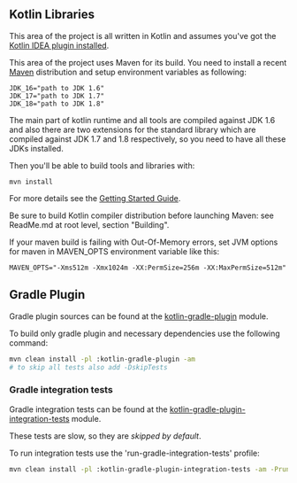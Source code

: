 ## Kotlin Libraries

This area of the project is all written in Kotlin and assumes you've got the [Kotlin IDEA plugin installed](http://confluence.jetbrains.net/display/Kotlin/Getting+Started).

This area of the project uses Maven for its build. You need to install a recent [Maven](http://maven.apache.org/) distribution and
setup environment variables as following:

    JDK_16="path to JDK 1.6"
    JDK_17="path to JDK 1.7"
    JDK_18="path to JDK 1.8"

The main part of kotlin runtime and all tools are compiled against JDK 1.6 and also there are two extensions
for the standard library which are compiled against JDK 1.7 and 1.8 respectively, so you need to have all these JDKs installed.

Then you'll be able to build tools and libraries with:

    mvn install

For more details see the [Getting Started Guide](http://confluence.jetbrains.net/display/Kotlin/Getting+Started).

Be sure to build Kotlin compiler distribution before launching Maven: see ReadMe.md at root level, section "Building".

If your maven build is failing with Out-Of-Memory errors, set JVM options for maven in MAVEN_OPTS environment variable like this:

    MAVEN_OPTS="-Xms512m -Xmx1024m -XX:PermSize=256m -XX:MaxPermSize=512m"

## Gradle Plugin

Gradle plugin sources can be found at the [kotlin-gradle-plugin](tools/kotlin-gradle-plugin) module.

To build only gradle plugin and necessary dependencies use the following command:
```bash
mvn clean install -pl :kotlin-gradle-plugin -am
# to skip all tests also add -DskipTests
```

### Gradle integration tests

Gradle integration tests can be found at the [kotlin-gradle-plugin-integration-tests](tools/kotlin-gradle-plugin-integration-tests) module.

These tests are slow, so they are *skipped by default*.

To run integration tests use the 'run-gradle-integration-tests' profile:
```bash
mvn clean install -pl :kotlin-gradle-plugin-integration-tests -am -Prun-gradle-integration-tests
```